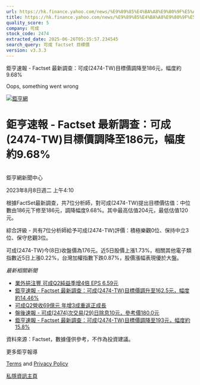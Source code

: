 ```yaml
---
url: https://hk.finance.yahoo.com/news/%E9%89%85%E4%BA%A8%E9%80%9F%E5%A0%B1-factset-%E6%9C%80%E6%96%B0%E8%AA%BF%E6%9F%A5-%E5%8F%AF%E6%88%90-2474-091031666.html
title: https://hk.finance.yahoo.com/news/%E9%89%85%E4%BA%A8%E9%80%9F%E5%A0%B1-factset-%E6%9C%80%E6%96%B0%E8
quality_score: 5
company: 可成
stock_code: 2474
extracted_date: 2025-06-26T05:35:57.234545
search_query: 可成 factset 目標價
version: v3.3.3
---
```


鉅亨速報 - Factset 最新調查：可成(2474-TW)目標價調降至186元，幅度約9.68% 


Oops, something went wrong

 

[![鉅亨網](https://s.yimg.com/ny/api/res/1.2/UM5hrThmhlnSiBO4o4qlLg--/YXBwaWQ9aGlnaGxhbmRlcjt3PTE0NjtoPTQ4O2NmPXdlYnA-/https://s.yimg.com/os/creatr-uploaded-images/2020-01/147c7630-36ab-11ea-ae7c-5ee7a0016555)](http://www.cnyes.com/ "鉅亨網")

# 鉅亨速報 - Factset 最新調查：可成(2474-TW)目標價調降至186元，幅度約9.68%

![](data:image/gif;base64,R0lGODlhAQABAIAAAAAAAP///ywAAAAAAQABAAACAUwAOw==)

鉅亨網新聞中心

2023年8月8日週二 上午4:10

根據FactSet最新調查，共7位分析師，對可成(2474-TW)提出目標價估值：中位數由186元下修至186元，調降幅度9.68%。其中最高估值204元，最低估值120元。

綜合評級 - 共有7位分析師給予可成(2474-TW)評價：積極樂觀0位、保持中立3位、保守悲觀3位。

可成(2474-TW)今(8日)收盤價為176元。近5日股價上漲1.73%，相關其他電子類指數近5日上漲0.22%，台灣加權指數下跌0.87%，股價漲幅表現優於大盤。

*最新相關新聞*

* [業外挹注豐 可成Q2純益季增4倍 EPS 6.59元](https://news.cnyes.com/news/id/5277665)
* [鉅亨速報 - Factset 最新調查：可成(2474-TW)目標價調升至162.5元，幅度約14.46%](https://news.cnyes.com/news/id/5259457)
* [可成Q2營收69億元 年增3成重返正成長](https://news.cnyes.com/news/id/5243663)
* [盤後速報 - 可成(2474)次交易(29)日除息10元，參考價180.0元](https://news.cnyes.com/news/id/5231248)
* [鉅亨速報 - Factset 最新調查：可成(2474-TW)目標價調降至193元，幅度約15.8%](https://news.cnyes.com/news/id/5225549)

資料來源：Factset，數據僅供參考，不作為投資建議。

更多鉅亨報導

[Terms](https://guce.yahoo.com/terms?locale=zh-Hant-HK)  and [Privacy Policy](https://guce.yahoo.com/privacy-policy?locale=zh-Hant-HK)

[私隱資訊主頁](https://guce.yahoo.com/privacy-dashboard?locale=zh-Hant-HK)